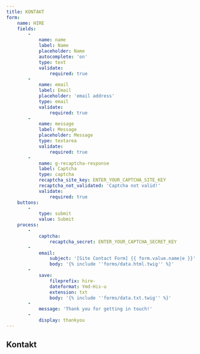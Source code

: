 ```yaml
---
title: KONTAKT
form:
    name: HIRE
    fields:
        -
            name: name
            label: Name
            placeholder: Name
            autocomplete: 'on'
            type: text
            validate:
                required: true
        -
            name: email
            label: Email
            placeholder: 'email address'
            type: email
            validate:
                required: true
        -
            name: message
            label: Message
            placeholder: Message
            type: textarea
            validate:
                required: true
        -
            name: g-recaptcha-response
            label: Captcha
            type: captcha
            recaptcha_site_key: ENTER_YOUR_CAPTCHA_SITE_KEY
            recaptcha_not_validated: 'Captcha not valid!'
            validate:
                required: true
    buttons:
        -
            type: submit
            value: Submit
    process:
        -
            captcha:
                recaptcha_secret: ENTER_YOUR_CAPTCHA_SECRET_KEY
        -
            email:
                subject: '[Site Contact Form] {{ form.value.name|e }}'
                body: '{% include ''forms/data.html.twig'' %}'
        -
            save:
                fileprefix: hire-
                dateformat: Ymd-His-u
                extension: txt
                body: '{% include ''forms/data.txt.twig'' %}'
        -
            message: 'Thank you for getting in touch!'
        -
            display: thankyou
---
```


## Kontakt

